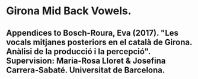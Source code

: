 # Girona Mid Back Vowels. 
## Appendices to Bosch-Roura, Eva (2017). "Les vocals mitjanes posteriors en el català de Girona. Anàlisi de la producció i la percepció". Supervision: Maria-Rosa Lloret & Josefina Carrera-Sabaté. Universitat de Barcelona.
